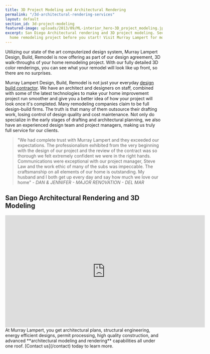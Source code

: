 ```yaml
---
title: 3D Project Modeling and Architectural Rendering
permalink: "/3d-architectural-rendering-services"
layout: default
section_id: 3d-project-modeling
featured-image: uploads/2013/09/ML-interior_hero-3D_project_modeling.jpg
excerpt: San Diego Architectural rendering and 3D project modeling. See your finished
  home remodeling project before you start! Visit Murray Lampert for more info.
---
```


Utilizing our state of the art computerized design system, Murray Lampert Design, Build, Remodel is now offering as part of our design agreement, 3D walk-throughs of your home remodeling project. With our fully detailed 3D color renderings, you can see what your remodel will look like up front, so there are no surprises.

Murray Lampert Design, Build, Remodel is not just your everyday [design build contractor](/san-diego-home-design-services). We have an architect and designers on staff, combined with some of the latest technologies to make your home improvement project run smoother and give you a better idea of how your project will look once it's completed. Many remodeling companies claim to be full design-build firms. The truth is that many of them outsource their drafting work, losing control of design quality and cost maintenance. Not only do specialize in the early stages of drafting and architectural planning, we also have an experienced design team and project managers, making us truly full service for our clients.

>"We had complete trust with Murray Lampert and they exceeded our expectations. The professionalism exhibited from the very beginning with the design of our project and the review of the contract was so thorough we felt extremely confident we were in the right hands. Communications were exceptional with our project manager, Steve Law and the work ethic of many of the subs was impeccable. The craftsmanship on all elements of our home is outstanding. My husband and I both get up every day and say how much we love our home" - _DAN &amp; JENNIFER - MAJOR RENOVATION - DEL MAR_

## San Diego Architectural Rendering and 3D Modeling

<div class="flex-video">
  <iframe src="https://www.youtube.com/embed/Ka-aHMtx9Zw?wmode=transparent" width="640" height="360" frameborder="0" allowfullscreen="allowfullscreen"></iframe>
</div>

<div class='two spacing'></div>
At Murray Lampert, you get architectural plans, structural engineering, energy efficient designs, permit processing, high quality construction, and advanced **architectural modeling and rendering** capabilities all under one roof. [Contact us](/contact) today to learn more.
